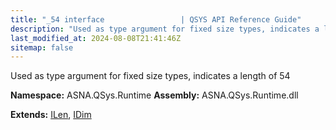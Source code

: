 ```yaml
---
title: "_54 interface                 | QSYS API Reference Guide"
description: "Used as type argument for fixed size types, indicates a length of 54  "
last_modified_at: 2024-08-08T21:41:46Z
sitemap: false
---
```


Used as type argument for fixed size types, indicates a length of 54 

**Namespace:** ASNA.QSys.Runtime
**Assembly:** ASNA.QSys.Runtime.dll

**Extends:** [ILen](/reference/runtime/qsys-runtime/i-len.html), [IDim](/reference/runtime/qsys-runtime/i-dim.html)
<br>
<br>

